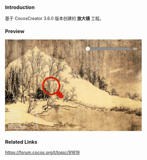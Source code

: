 ### Introduction
基于 CocosCreator 3.6.0 版本创建的 **放大镜** 工程。

### Preview
![image](../../../gif/202201/2022012056.gif)

### Related Links
https://forum.cocos.org/t/topic/91619